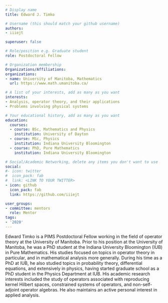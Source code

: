 ```yaml
---
# Display name
title: Edward J. Timko

# Username (this should match your github username)
authors:
- iiiejt

superuser: false

# Role/position e.g. Graduate student
role: Postdoctoral Fellow

# Organization membership
Organizations/Affiliations:
organizations:
- name: University of Manitoba, Mathematics
  url: https://www.math.umanitoba.ca/

# A list of your interests, add as many as you want
interests:
- Analysis, operator theory, and their applications
- Problems involving physical systems

# Your educational history, add as many as you want
education:
  courses:
  - course: BSc, Mathematics and Physics
    institution: University of Dayton
  - course: MSc, Physics
    institution: Indiana University Bloomington
  - course: PhD, Pure Mathematics
    institution: Indiana University Bloomington

# Social/Academic Networking, delete any items you don't want to use
social:
#- icon: twitter
#  icon_pack: fab
#  link: <LINK TO YOUR TWITTER>
- icon: github
  icon_pack: fab
  link: https://github.com/iiiejt

user_groups:
- committee: mentors
  role: Mentor
tags:
- '2020'
---
```

Edward Timko is a PIMS Postdoctoral Fellow working in the field of operator theory at the University of Manitoba.
Prior to his position at the University of Manitoba, he was a PhD student at the Indiana University Bloomington (IUB) in Pure Mathematics.
His studies focused on topics in operator theory in particular, and in mathematical analysis more generally.
During his time as a PhD at IUB, he also studied topics in probability theory, differential equations, and extensively in physics,
having started graduate school as a PhD student in the Physics Department at IUB.
His academic research interests included the study of operators associated with reproducing kernel Hilbert spaces, constrained systems of operators,
and non-self-adjoint operator algebras.
He also maintains an active personal interest in applied analysis.




